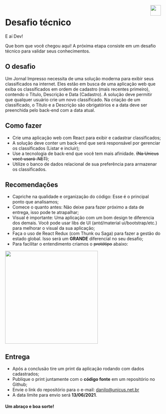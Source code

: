 <img src="https://user-images.githubusercontent.com/7651244/120832151-5464ed00-c52e-11eb-9278-ef5e7c255df6.png"  align="right" height="34"/>


# Desafio técnico 

E aí Dev!

Que bom que você chegou aqui! A próxima etapa consiste em um desafio técnico para validar seus conhecimentos.


## O desafio

Um Jornal Impresso necessita de uma solução moderna para exibir seus classificados na internet. 
Eles estão em busca de uma aplicação web que exiba os classificados em ordem de cadastro (mais recentes primeiro), contendo o Título, Descrição e Data (Cadastro).
A solução deve permitir que qualquer usuário crie um novo classificado.
Na criação de um classificado, o Título e a Descrição são obrigatórios e a data deve ser preenchida pelo back-end com a data atual.

## Como fazer

- Crie uma aplicação web com React para exibir e cadastrar classificados;
- A solução deve conter um back-end que será responsável por gerenciar os classificados (Listar e incluir);
- Use a tecnologia de back-end que você tem mais afinidade. <del>(Na Unicus você usará .NET)</del>;
- Utilize o banco de dados relacional de sua preferência para armazenar os classificados.


## Recomendações
- Capriche na qualidade e organização do código: Esse é o principal ponto que analisamos;
- Comece o quanto antes: Não deixe para fazer próximo a data de entrega, isso pode te atrapalhar;
- Visual é importante: Uma aplicação com um bom design te diferencia dos demais. Você pode usar libs de UI (antd/material ui/bootstrap/etc.) para melhorar o visual da sua aplicação;
- Faça o uso de React Redux (com Thunk ou Saga) para fazer a gestão do estado global. Isso será um **GRANDE** diferencial no seu desafio;
- Para facilitar o entendimento criamos o <del>protótipo</del> abaixo:
<img src="https://user-images.githubusercontent.com/7651244/105104880-7a12bd80-5a89-11eb-9ba0-71a7a621607b.png" height="300"/>
 
## Entrega
- Após a conclusão tire um print da aplicação rodando com dados cadastrados;
- Publique o print juntamente com o **código fonte** em um repositório no Github;
- Envie o link do repositório para o e-mail: danilo@unicus.net.br
- A data limite para envio será **13/06/2021**.

#### Um abraço e boa sorte!
